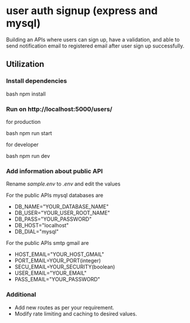 # user auth signup (express and mysql)

Building an APIs where users can sign up, have a validation, and able to send notification email to registered email after user sign up successfully.  

## Utilization 

### Install dependencies

bash 
npm install


### Run on http://localhost:5000/users/

for production

bash 
npm run start

for developer

bash 
npm run dev


### Add information about public API

Rename *sample.env* to *.env* and edit the values

For the public APIs mysql databases are 
- DB_NAME="YOUR_DATABASE_NAME"
- DB_USER="YOUR_USER_ROOT_NAME"
- DB_PASS="YOUR_PASSWORD"
- DB_HOST="localhost"
- DB_DIAL="mysql" 

For the public APIs smtp gmail are 
- HOST_EMAIL="YOUR_HOST_GMAIL"
- PORT_EMAIL=YOUR_PORT(integer)
- SECU_EMAIL=YOUR_SECURITY(boolean)
- USER_EMAIL="YOUR_EMAIL"
- PASS_EMAIL="YOUR_PASSWORD"

### Additional

- Add new routes as per your requirement.
- Modify rate limiting and caching to desired values.
